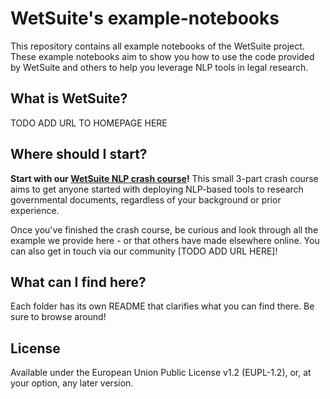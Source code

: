 # WetSuite's example-notebooks

This repository contains all example notebooks of the WetSuite project. These example notebooks aim to show you how
to use the code provided by WetSuite and others to help you leverage NLP tools in legal research.

## What is WetSuite?
TODO ADD URL TO HOMEPAGE HERE

## Where should I start?

**Start with our [WetSuite NLP crash course](wetsuite-nlp-crash-course/)!** This small 3-part crash course aims to get anyone started with deploying NLP-based tools to research governmental documents, regardless of your background or prior experience.

Once you've finished the crash course, be curious and look through all the example we provide here - or that others have made elsewhere online. You can also get in touch via our community [TODO ADD URL HERE]!

## What can I find here?

Each folder has its own README that clarifies what you can find there. Be sure to browse around!

## License
Available under the European Union Public License v1.2 (EUPL-1.2), or, at your option, any later version.
